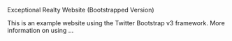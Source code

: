 Exceptional Realty Website (Bootstrapped Version)

This is an example website using the Twitter Bootstrap v3 framework.
More information on using ...
